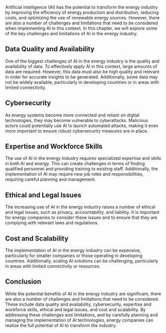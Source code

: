 
Artificial intelligence (AI) has the potential to transform the energy industry by improving the efficiency of energy production and distribution, reducing costs, and optimizing the use of renewable energy sources. However, there are also a number of challenges and limitations that need to be considered when implementing AI in this context. In this chapter, we will explore some of the key challenges and limitations of AI in the energy industry.

Data Quality and Availability
-----------------------------

One of the biggest challenges of AI in the energy industry is the quality and availability of data. To effectively apply AI in this context, large amounts of data are required. However, this data must also be high quality and relevant in order for accurate insights to be generated. Additionally, some data may not be widely available, particularly in developing countries or in areas with limited connectivity.

Cybersecurity
-------------

As energy systems become more connected and reliant on digital technologies, they may become vulnerable to cyberattacks. Malicious actors could potentially use AI to launch automated attacks, making it even more important to ensure robust cybersecurity measures are in place.

Expertise and Workforce Skills
------------------------------

The use of AI in the energy industry requires specialized expertise and skills in both AI and energy. This can create challenges in terms of finding qualified personnel and providing training to existing staff. Additionally, the implementation of AI may require new job roles and responsibilities, requiring careful planning and management.

Ethical and Legal Issues
------------------------

The increasing use of AI in the energy industry raises a number of ethical and legal issues, such as privacy, accountability, and liability. It is important for energy companies to consider these issues and to ensure that they are complying with relevant laws and regulations.

Cost and Scalability
--------------------

The implementation of AI in the energy industry can be expensive, particularly for smaller companies or those operating in developing countries. Additionally, scaling AI solutions can be challenging, particularly in areas with limited connectivity or resources.

Conclusion
----------

While the potential benefits of AI in the energy industry are significant, there are also a number of challenges and limitations that need to be considered. These include data quality and availability, cybersecurity, expertise and workforce skills, ethical and legal issues, and cost and scalability. By addressing these challenges and limitations, and by carefully planning and managing the implementation of AI technologies, energy companies can realize the full potential of AI to transform the industry.
